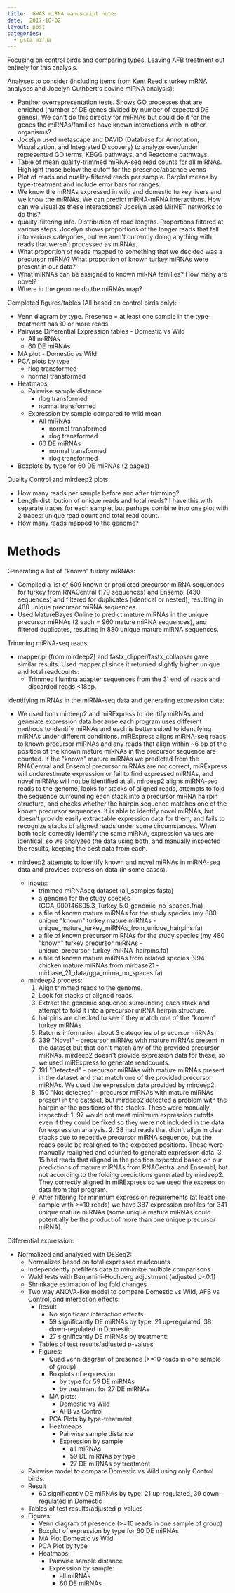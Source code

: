 ```yaml
---
title:  GWAS miRNA manuscript notes
date:  2017-10-02
layout: post
categories:
  - gsta mirna
---
```

Focusing on control birds and comparing types. Leaving AFB treatment out entirely for this analysis.

Analyses to consider (including items from Kent Reed's turkey mRNA analyses and Jocelyn Cuthbert's bovine miRNA analysis):
  * Panther overrepresentation tests. Shows GO processes that are enriched (number of DE genes divided by number of expected DE genes). We can't do this directly for miRNAs but could do it for the genes the miRNAs/families have known interactions with in other organisms?
  * Jocelyn used metascape and DAVID (Database for Annotation, Visualization, and Integrated Discovery) to analyze over/under represented GO terms, KEGG pathways, and Reactome pathways.
  * Table of mean quality-trimmed miRNA-seq read counts for all miRNAs. Highlight those below the cutoff for the presence/absence venns
  * Plot of reads and quality-filtered reads per sample. Barplot means by type-treatment and include error bars for ranges.
  * We know the mRNAs expressed in wild and domestic turkey livers and we know the miRNAs. We can predict miRNA-mRNA interactions. How can we visualize these interactions? Jocelyn used MirNET networks to do this?
  * quality-filtering info. Distribution of read lengths. Proportions filtered at various steps. Jocelyn shows proportions of the longer reads that fell into various categories, but we aren't currently doing anything with reads that weren't processed as miRNAs.
  * What proportion of reads mapped to something that we decided was a precursor miRNA? What proportion of known turkey miRNAs were present in our data?
  * What miRNAs can be assigned to known miRNA families? How many are novel?
  * Where in the genome do the miRNAs map?

Completed figures/tables (All based on control birds only):
  * Venn diagram by type. Presence = at least one sample in the type-treatment has 10 or more reads.
  * Pairwise Differential Expression tables - Domestic vs Wild
    - All miRNAs
    - 60 DE miRNAs
  * MA plot - Domestic vs Wild
  * PCA plots by type
    - rlog transformed
    - normal transformed
  * Heatmaps
    - Pairwise sample distance
      - rlog transformed
      - normal transformed
    - Expression by sample compared to wild mean
      - All miRNAs
        - normal transformed
        - rlog transformed
      - 60 DE miRNAs
        - normal transformed
        - rlog transformed
  * Boxplots by type for 60 DE miRNAs (2 pages)


Quality Control and mirdeep2 plots:
  * How many reads per sample before and after trimming?
  * Length distribution of unique reads and total reads? I have this with separate traces for each sample, but perhaps combine into one plot with 2 traces: unique read count and total read count.
  * How many reads mapped to the genome?


# Methods
Generating a list of "known" turkey miRNAs:
  * Compiled a list of 609 known or predicted precursor miRNA sequences for turkey from RNACentral (179 sequences) and Ensembl (430 sequences) and filtered for duplicates (identical or nested), resulting in 480 unique precursor miRNA sequences.
  * Used MatureBayes Online to predict mature miRNAs in the unique precursor miRNAs (2 each = 960 mature miRNA sequences), and filtered duplicates, resulting in 880 unique mature miRNA sequences.

Trimming miRNA-seq reads:
  * mapper.pl (from mirdeep2) and fastx_clipper/fastx_collapser gave similar results. Used mapper.pl since it returned slightly higher unique and total readcounts:
    - Trimmed Illumina adapter sequences from the 3' end of reads and discarded reads <18bp.

Identifying miRNAs in the miRNA-seq data and generating expression data:

  * We used both mirdeep2 and miRExpress to identify miRNAs and generate expression data because each program uses different methods to identify miRNAs and each is better suited to identifying miRNAs under different conditions. miRExpress aligns miRNA-seq reads to known precursor miRNAs and any reads that align within ~6 bp of the position of the known mature miRNAs in the precursor sequence are counted. If the "known" mature miRNAs we predicted from the RNACentral and Ensembl precursor miRNAs are not correct, miRExpress will underestimate expression or fail to find expressed miRNAs, and novel miRNAs will not be identified at all. mirdeep2 aligns miRNA-seq reads to the genome, looks for stacks of aligned reads, attempts to fold the sequence surrounding each stack into a precursor miRNA hairpin structure, and checks whether the hairpin sequence matches one of the known precursor sequences. It is able to identify novel miRNAs, but doesn't provide easily extractable expression data for them, and fails to recognize stacks of aligned reads under some circumstances. When both tools correctly identify the same miRNA, expression values are identical, so we analyzed the data using both, and manually inspected the results, keeping the best data from each.

  * mirdeep2 attempts to identify known and novel miRNAs in miRNA-seq data and provides expression data (in some cases).
    - inputs:
      - trimmed miRNAseq dataset (all_samples.fasta)
      - a genome for the study species (GCA_000146605.3_Turkey_5.0_genomic_no_spaces.fna)
      - a file of known mature miRNAs for the study species (my 880 unique "known" turkey mature miRNAs - unique_mature_turkey_miRNAs_from_unique_hairpins.fa)
      - a file of known precursor miRNAs for the study species (my 480 "known" turkey precursor miRNAs - unique_precursor_turkey_miRNA_hairpins.fa)
      - a file of known mature miRNAs from related species (994 chicken mature miRNAs from mirbase21 - mirbase_21_data/gga_mirna_no_spaces.fa)
    - mirdeep2 process:
      1. Align trimmed reads to the genome.
      1. Look for stacks of aligned reads.
      1. Extract the genomic sequence surrounding each stack and attempt to fold it into a precursor miRNA hairpin structure.
      1. hairpins are checked to see if they match one of the "known" turkey miRNAs
      1. Returns information about 3 categories of precursor miRNAs:
        1. 339 "Novel" - precursor miRNAs with mature miRNAs present in the dataset but that don't match any of the provided precursor miRNAs. mirdeep2 doesn't provide expression data for these, so we used miRExpress to generate readcounts.
        1. 191 "Detected" - precursor miRNAs with mature miRNAs present in the dataset and that match one of the provided precursor miRNAs. We used the expression data provided by mirdeep2.
        1. 150 "Not detected"  - precursor miRNAs with mature miRNAs present in the dataset, but mirdeep2 detected a problem with the hairpin or the positions of the stacks. These were manually inspected:
          1. 97 would not meet minimum expression cutoffs even if they could be fixed so they were not included in the data for expression analysis.
          2. 38 had reads that didn't align in clear stacks due to repetitive precursor miRNA sequence, but the reads could be realigned to the expected positions. These were manually realigned and counted to generate expression data.
          3. 15 had reads that aligned in the position expected based on our predictions of mature miRNAs from RNACentral and Ensembl, but not according to the folding predictions generated by mirdeep2. They correctly aligned in miRExpress so we used the expression data from that program.
        1. After filtering for minimum expression requirements (at least one sample with >=10 reads) we have 387 expression profiles for 341 unique mature miRNAs (some unique mature miRNAs could potentially be the product of more than one unique precursor miRNA).

Differential expression:

  * Normalized and analyzed with DESeq2:
    - Normalizes based on total expressed readcounts
    - Independently prefilters data to minimize multiple comparisons
    - Wald tests with Benjamini-Hochberg adjustment (adjusted p<0.1)
    - Shrinkage estimation of log fold changes
    - Two way ANOVA-like model to compare Domestic vs Wild, AFB vs Control, and interaction effects:
      - Result
        - No significant interaction effects
        - 59 significantly DE miRNAs by type: 21 up-regulated, 38 down-regulated in Domestic
        - 27 significantly DE miRNAs by treatment:
      - Tables of test results/adjusted p-values
      - Figures:
        - Quad venn diagram of presence (>=10 reads in one sample of group)
        - Boxplots of expression
          - by type for 59 DE miRNAs
          - by treatment for 27 DE miRNAs
        - MA plots:
          - Domestic vs Wild
          - AFB vs Control
        - PCA Plots by type-treatment
        - Heatmeaps:
          - Pairwise sample distance
          - Expression by sample
            - all miRNAs
            - 59 DE miRNAs by type
            - 27 DE miRNAs by treatment
    - Pairwise model to compare Domestic vs Wild using only Control birds:
    - Result
      - 60 significantly DE miRNAs by type: 21 up-regulated, 39 down-regulated in Domestic
    - Tables of test results/adjusted p-values
    - Figures:
      - Venn diagram of presence (>=10 reads in one sample of group)
      - Boxplot of expression by type for 60 DE miRNAs
      - MA Plot Domestic vs Wild
      - PCA Plot by type
      - Heatmaps:
        - Pairwise sample distance
        - Expression by sample:
          - all miRNAs
          - 60 DE miRNAs
